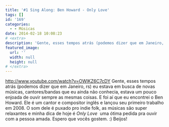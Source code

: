 ```yaml
---
title: '#1 Sing Along: Ben Howard - Only Love'
tags: []
id: '169'
categories:
  - - Músicas
date: 2014-02-18 10:08:23
# <extra>
description: 'Gente, esses tempos atrás (podemos dizer que em Janeiro, rs) eu estava em busca de novas músicas, cantores/bandas que eu ainda não conhecia, estava um pouco enjoada de ouvir sempre as mesmas coisas. E foi aí que eu encontrei o Ben Howard. Ele é um cantor e compositor inglês e lançou seu primeiro trabalho em 2008. O som dele é puxado pro indie folk, as músicas são super relaxantes e minha dica de hoje é Only Love  uma ótima pedida pra ouvir com a pessoa amada. Espero que vocês gostem. 🙂 Beijos!'
featured_image: 
  url: ''
  width: null
  height: null
# </extra>
---
```


http://www.youtube.com/watch?v=OWlKZ6C7cDY Gente, esses tempos atrás (podemos dizer que em Janeiro, rs) eu estava em busca de novas músicas, cantores/bandas que eu ainda não conhecia, estava um pouco enjoada de ouvir sempre as mesmas coisas. E foi aí que eu encontrei o Ben Howard. Ele é um cantor e compositor inglês e lançou seu primeiro trabalho em 2008. O som dele é puxado pro indie folk, as músicas são super relaxantes e minha dica de hoje é _Only Love_  uma ótima pedida pra ouvir com a pessoa amada. Espero que vocês gostem. :) Beijos!
